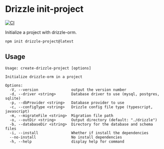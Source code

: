 # Drizzle init-project

[![CI](https://github.com/Neo-Ciber94/drizzle-init/actions/workflows/ci.yml/badge.svg)](https://github.com/Neo-Ciber94/drizzle-init/actions/workflows/ci.yml)

Initialize a project with drizzle-orm.

```bash
npm init drizzle-project@latest
```

## Usage

```text
Usage: create-drizzle-project [options]

Initialize drizzle-orm in a project

Options:
  -V, --version               output the version number
  -d, --driver <string>       Database driver to use (mysql, postgres, sqlite)
  -p, --dbProvider <string>   Database provider to use
  -c, --configType <string>   Drizzle config file type (typescript, javascript)
  -m, --migrateFile <string>  Migration file path
  -o, --outDir <string>       Output directory (default: "./drizzle")
  -b, --databaseDir <string>  Directory for the database and schema files
  -i, --install               Whether if install the dependencies
  --no-install                No install dependencies
  -h, --help                  display help for command
```
